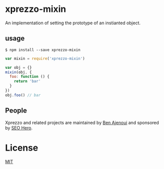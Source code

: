 # xprezzo-mixin

An implementation of setting the prototype of an instianted object.

## usage


```
$ npm install --save xprezzo-mixin
```

```javascript
var mixin = require('xprezzo-mixin')

var obj = {}
mixin(obj, {
  foo: function () {
    return 'bar'
  }
})
obj.foo() // bar
```

## People

Xprezzo and related projects are maintained by [Ben Ajenoui](mailto:info@seohero.io) and sponsored by [SEO Hero](https://www.seohero.io).

# License

[MIT](LICENSE)
